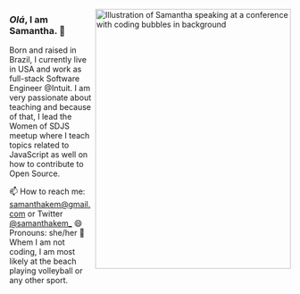<img align="right" src="samanthakem/samanthakem/blob/master/samanthakem_speaker.png" alt="Illustration of Samantha speaking at a conference with coding bubbles in background"
	width=350px height=465px />

### <em>Olá</em>, I am Samantha. 👋

Born and raised in Brazil, I currently live in USA and work as full-stack Software Engineer @Intuit. I am very passionate about teaching and because of that, I lead the Women of SDJS meetup where I teach topics related to JavaScript as well on how to contribute to Open Source.

📫 How to reach me: samanthakem@gmail.com or Twitter [@samanthakem_](https://twitter.com/samanthakem_)
😄 Pronouns: she/her
🏐 Whem I am not coding, I am most likely at the beach playing volleyball or any other sport.

<!--
**samanthakem/samanthakem** is a ✨ _special_ ✨ repository because its `README.md` (this file) appears on your GitHub profile.

Here are some ideas to get you started:

- 🔭 I’m currently working on ...
- 🌱 I’m currently learning ...
- 👯 I’m looking to collaborate on ...
- 🤔 I’m looking for help with ...
- 💬 Ask me about ...
- 📫 How to reach me: ...
- 😄 Pronouns: ...
- ⚡ Fun fact: ...
-->
